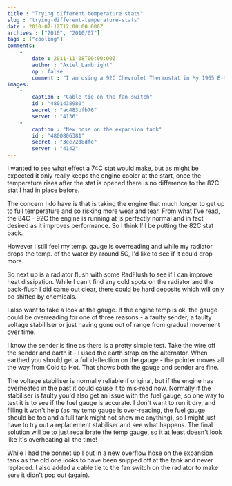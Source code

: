 ```yaml
---
title : "Trying different temperature stats"
slug : "trying-different-temperature-stats"
date : 2010-07-12T12:00:00.000Z
archives : ["2010", "2010/07"]
tags : ["cooling"]
comments:
    -
        date : 2011-11-08T00:00:00Z
        author : "Axtel Lambright"
        op : false
        comment : "I am using a 92C Chevrolet Thermostat in My 1965 E-type Jaguar, SA Fire Injector Sparkplugs, Jacobs Pro Street Ignition Kit/60kv Ultra Coil, Pertronics Electronic Ignition Unit(no more points), Triple SU's were set up using a Gunson Color Tune & Uni-syn to balance and Sync the Carburetors. The 3.54:1 Differential Ratio is holding the Mileage down to 27mpg at 70mph on trips. 0 to 60mph when last checked was 4.2 seconds. With over 362,000 miles on the Odometer"
images:
    -
        caption : "Cable tie on the fan switch"
        id : "4801438980"
        secret : "ac483bfb76"
        server : "4136"
    -
        caption : "New hose on the expansion tank"
        id : "4800806381"
        secret : "3ee72d8dfe"
        server : "4142"
---
```


I wanted to see what effect a 74C stat would make, but as might be expected it only really keeps the engine cooler at the start, once the temperature rises after the stat is opened there is no difference to the 82C stat I had in place before.


The concern I do have is that is taking the engine that much longer to get up to full temperature and so risking more wear and tear. From what I've read, the 84C - 92C the engine is running at is perfectly normal and in fact desired as it improves performance. So I think I'll be putting the 82C stat back.


 However I still feel my temp. gauge is overreading and while my radiator drops the temp. of the water by around 5C, I'd like to see if it could drop more.


So next up is a radiator flush with some RadFlush to see if I can improve heat dissipation. While I can't find any cold spots on the radiator and the back-flush I did came out clear, there could be hard deposits which will only be shifted by chemicals.


I also want to take a look at the gauge. If the engine temp is ok, the gauge could be overreading for one of three reasons - a faulty sender, a faulty voltage stabililser or just having gone out of range from gradual movement over time.


I know the sender is fine as there is a pretty simple test. Take the wire off the sender and earth it - I used the earth strap on the alternator. When earthed you should get a full deflection on the gauge - the pointer moves all the way from Cold to Hot. That shows both the gauge and sender are fine.


The voltage stabiliser is normally reliable if original, but if the engine has overheated in the past it could cause it to mis-read now. Normally if the stabiliser is faulty you'd also get an issue with the fuel gauge, so one way to test it is to see if the fuel gauge is accurate. I don't want to run it dry, and filling it won't help (as my temp gauge is over-reading, the fuel gauge should be too and a full tank might not show me anything), so I might just have to try out a replacement stabiliser and see what happens. The final solution will be to just recalibrate the temp gauge, so it at least doesn't look like it's overheating all the time!


While I had the bonnet up I put in a new overflow hose on the expansion tank as the old one looks to have been snipped off at the tank and never replaced. I also added a cable tie to the fan switch on the radiator to make sure it didn't pop out (again).